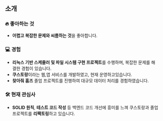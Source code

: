 ## 소개

### 🔥 좋아하는 것
- **어렵고 복잡한 문제와 씨름하는 것**을 좋아합니다.

### 💻 경험
- **리눅스 기반 스케줄러 및 파일 시스템 구현 프로젝트**를 수행하며, 복잡한 문제를 해결한 경험이 있습니다.
- **쿠스토랑**이라는 웹,앱 서비스를 개발하였고, 현재 운영하고있습니다.
- **찾아줘 홈즈** 졸업 프로젝트를 진행하여 대규모 데이터 처리를 경험하였습니다.

### 🛠️ 현재 관심사
- **SOLID 원칙**, **테스트 코드 작성** 등 백엔드 코드 개선에 흥미를 느껴 쿠스토랑과 졸업 프로젝트를 **리팩토링**하고 있습니다.
